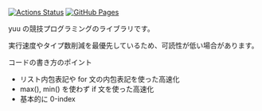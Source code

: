 [![Actions Status](https://github.com/yu-0811/competitive-programming-library/workflows/verify/badge.svg)](https://github.com/yu-0811/competitive-programming-library/actions) 
[![GitHub Pages](https://img.shields.io/static/v1?label=GitHub+Pages&message=+&color=brightgreen&logo=github)](https://yu-0811.github.io/competitive-programming-library/) 

yuu の競技プログラミングのライブラリです。 

実行速度やタイプ数削減を最優先しているため、可読性が低い場合があります。  
 
コードの書き方のポイント
* リスト内包表記や for 文の内包表記を使った高速化
* max(), min() を使わず if 文を使った高速化
* 基本的に 0-index  
